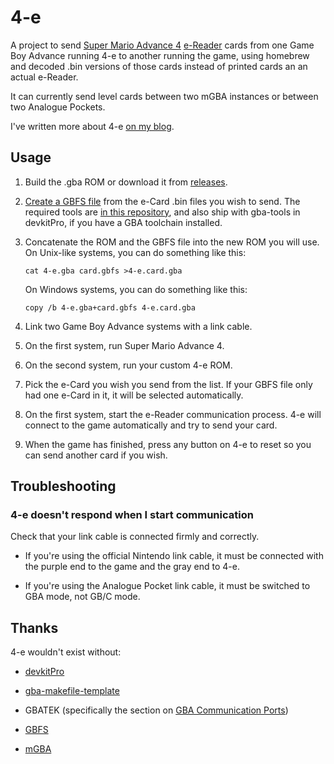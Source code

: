 # 4-e

A project to send [Super Mario Advance
4](https://www.mariowiki.com/Super_Mario_Advance_4:_Super_Mario_Bros._3)
[e-Reader](https://www.mariowiki.com/E-Reader) cards from one Game
Boy Advance running 4-e to another running the game, using homebrew
and decoded .bin versions of those cards instead of printed cards
an an actual e-Reader.

It can currently send level cards between two mGBA instances or
between two Analogue Pockets.

I've written more about 4-e [on my blog](https://mattiebee.io/52283/introducing-4-e-super-mario-advance-4-e-cards-without-an-e-reader).

## Usage

1.  Build the .gba ROM or download it from
    [releases](https://github.com/mattieb/4-e/releases).

2.  [Create a GBFS file](./vendor/gbfs/readme.txt) from the e-Card
    .bin files you wish to send.  The required tools are [in this
    repository](./vendor/gbfs/tools/), and also ship with gba-tools
    in devkitPro, if you have a GBA toolchain installed.

3.  Concatenate the ROM and the GBFS file into the new ROM you will
    use. On Unix-like systems, you can do something like this:

    ```
    cat 4-e.gba card.gbfs >4-e.card.gba
    ```

    On Windows systems, you can do something like this:

    ```
    copy /b 4-e.gba+card.gbfs 4-e.card.gba
    ```

4.  Link two Game Boy Advance systems with a link cable.

5.  On the first system, run Super Mario Advance 4.

6.  On the second system, run your custom 4-e ROM.

7.  Pick the e-Card you wish you send from the list. If your GBFS
    file only had one e-Card in it, it will be selected automatically.

8.  On the first system, start the e-Reader communication process.
    4-e will connect to the game automatically and try to send your
    card.

9.  When the game has finished, press any button on 4-e to reset
    so you can send another card if you wish.

## Troubleshooting

### 4-e doesn't respond when I start communication

Check that your link cable is connected firmly and correctly.

-   If you're using the official Nintendo link cable, it must be
    connected with the purple end to the game and the gray end to
    4-e.

-   If you're using the Analogue Pocket link cable, it must be
    switched to GBA mode, not GB/C mode.

## Thanks

4-e wouldn't exist without:

- [devkitPro](https://devkitpro.org)

- [gba-makefile-template](https://github.com/gbadev-org/gba-makefile-template)

- GBATEK (specifically the section on [GBA Communication
Ports](https://problemkaputt.de/gbatek.htm#gbacommunicationports))

- [GBFS](https://pineight.com/gba/#gbfs)

- [mGBA](https://mgba.io)
